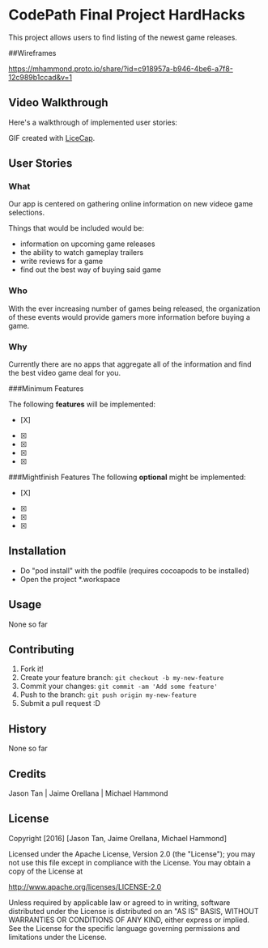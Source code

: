 # CodePath Final Project **HardHacks**

This project allows users to find listing of the newest game releases. 

##Wireframes

https://mhammond.proto.io/share/?id=c918957a-b946-4be6-a7f8-12c989b1ccad&v=1

## Video Walkthrough 
Here's a walkthrough of implemented user stories:

GIF created with [LiceCap](http://www.cockos.com/licecap/).


## User Stories

### What
Our app is centered on gathering online information on new videoe game selections.

Things that would be included would be: 
- information on upcoming game releases
- the ability to watch gameplay trailers
- write reviews for a game
- find out the best way of buying said game

### Who
With the ever increasing number of games being released, the organization of these events would provide gamers more information before buying a game.

### Why
Currently there are no apps that aggregate all of the information and find the best video game deal for you. 


###Minimum Features

The following **features** will be implemented:
- [X]
- [X]
- [X] 
- [X] 
- [X] 


###Mightfinish Features
The following **optional** might be implemented:
- [X] 
- [X] 
- [X] 
- [X] 



## Installation

- Do "pod install" with the podfile (requires cocoapods to be installed)
- Open the project *.workspace

## Usage

None so far

## Contributing

1. Fork it!
2. Create your feature branch: `git checkout -b my-new-feature`
3. Commit your changes: `git commit -am 'Add some feature'`
4. Push to the branch: `git push origin my-new-feature`
5. Submit a pull request :D

## History
None so far

## Credits
Jason Tan | Jaime Orellana | Michael Hammond

## License

Copyright [2016] [Jason Tan, Jaime Orellana, Michael Hammond]

Licensed under the Apache License, Version 2.0 (the "License");
you may not use this file except in compliance with the License.
You may obtain a copy of the License at

http://www.apache.org/licenses/LICENSE-2.0

Unless required by applicable law or agreed to in writing, software
distributed under the License is distributed on an "AS IS" BASIS,
WITHOUT WARRANTIES OR CONDITIONS OF ANY KIND, either express or implied.
See the License for the specific language governing permissions and
limitations under the License.
